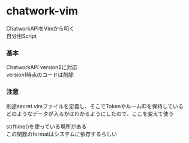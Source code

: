 # chatwork-vim
ChatworkAPIをVimから叩く  
自分用Script  

### 基本
ChatworkAPI version2に対応  
version1時点のコードは削除  

### 注意
別途secret.vimファイルを定義し、そこでTokenやルームIDを保持している  
どのようなデータが入るかはわかるようにしたので、ここを変えて使う  

strftime()を使っている場所がある  
この関数のformatはシステムに依存するらしい  
